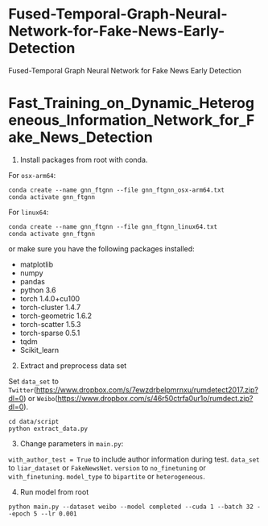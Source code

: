 # Fused-Temporal-Graph-Neural-Network-for-Fake-News-Early-Detection
Fused-Temporal Graph Neural Network for Fake News Early Detection
# Fast_Training_on_Dynamic_Heterogeneous_Information_Network_for_Fake_News_Detection

1. Install packages from root with conda. 

For `osx-arm64`:
```
conda create --name gnn_ftgnn --file gnn_ftgnn_osx-arm64.txt
conda activate gnn_ftgnn
```

For `linux64`:
```
conda create --name gnn_ftgnn --file gnn_ftgnn_linux64.txt
conda activate gnn_ftgnn
```

or make sure you have the following packages installed:

* matplotlib
* numpy
* pandas
* python 3.6
* torch 1.4.0+cu100
* torch-cluster 1.4.7
* torch-geometric 1.6.2
* torch-scatter 1.5.3
* torch-sparse 0.5.1
* tqdm
* Scikit_learn
  
2. Extract and preprocess data set

Set `data_set` to `Twitter`(https://www.dropbox.com/s/7ewzdrbelpmrnxu/rumdetect2017.zip?dl=0) or `Weibo`(https://www.dropbox.com/s/46r50ctrfa0ur1o/rumdect.zip?dl=0).

```
cd data/script
python extract_data.py
```

3. Change parameters in `main.py`:

  `with_author_test = True` to include author information during test.
  `data_set` to `liar_dataset` or `FakeNewsNet`.
  `version` to `no_finetuning` or `with_finetuning`.
  `model_type` to `bipartite` or `heterogeneous`. 

4. Run model from root
```
python main.py --dataset weibo --model completed --cuda 1 --batch 32 --epoch 5 --lr 0.001
```


